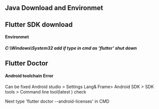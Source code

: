 ## Java  Download and Environmet 


## Flutter SDK download
#### Environmet 
##### C:\Windows\System32  add if type in cmd as 'flutter' shut down 


## Flutter Doctor 
####  Android toolchain Error 
Can be fixed Android studio > Settings  Lang& Frame> Android SDK > SDK tools > Command line tool(latest ) check

Next type 'flutter doctor --android-licenses' in CMD 